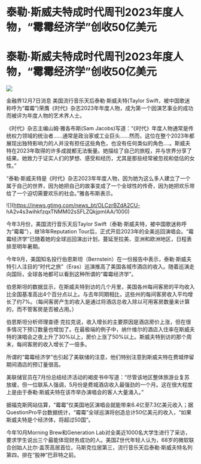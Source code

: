 # 泰勒·斯威夫特成时代周刊2023年度人物，“霉霉经济学”创收50亿美元

# 泰勒·斯威夫特成时代周刊2023年度人物，“霉霉经济学”创收50亿美元

![](https://inews.gtimg.com/news_bt/OsAsyjcEA_FA96nDL2dTZ6yRtqy0qhJC3ases08ae3WCQAA/1000)

金融界12月7日消息 美国流行音乐天后泰勒·斯威夫特(Taylor
Swift，被中国歌迷称呼为“霉霉”)荣膺《时代》杂志2023年年度人物，成为第一个因演艺事业的成功而被评为年度人物的艺术界人士。

《时代》杂志主编山姆·雅各布斯(Sam
Jacobs)写道：“《时代》年度人物通常是传统权力领域的统治者……通常是政治家或工业巨头……然而，这位在整个2023年都展现出独特影响力的人并没有担任这些角色，也没有任何类似的角色....。斯威夫特在2023年取得的许多成就都无法衡量。她描绘了自己的旅程，并与世界分享了结果。她致力于证实人们的梦想、感受和经历，尤其是那些经常被忽视和低估的女性。”

“泰勒·斯威夫特是《时代》杂志2023年年度人物，因为她为这么多人建立了一个属于自己的世界，因为她把自己的故事变成了一个全球性的传奇，因为她把欢乐带给了一个迫切需要欢乐的社会。”雅各布斯表示。

![](https://inews.gtimg.com/news_bt/OLCzrBZdA2CU-
hA2v4s3wihkfzqxTNMM02sSFLZQkjpmIAA/1000)

今年3月份，美国流行音乐天后Taylor Swift（泰勒·斯威夫特，被中国歌迷称呼为“霉霉”），继18年Reputation
Tour后，正式开启2023年的全美巡回演唱会。“霉霉经济学”已随着她的全球巡回演出计划，蔓延至拉美、亚洲和欧洲地区，日程表排至明年暑期。

今年9月，美国知名投行伯恩斯坦（Bernstein）在一份报告中表示，泰勒·斯威夫特引人注目的“时代之旅”（Eras）巡演推高了美国各城市酒店的收入。随着巡演走向国际，全球各地都可以看到这种所谓的“霉霉经济学”。

伯恩斯坦的数据显示，在斯威夫特到访的几个月里，美国各州每间客房的平均收入比全国基准高出4个百分点以上。与去年同期相比，这些州的每间客房收入平均增长了约7%。（每间客房产生的收入是通过将酒店总收入除以可用客房数量来计算的，而不管客房是否被占用。）

伯恩斯坦分析师理查德·克拉克说，收入增长的主要原因是酒店房价上涨，但在很多情况下预订数量也增加了。在最极端的例子中，纳什维尔的酒店入住率在斯威夫特的演唱会之夜上升了30%以上，房价上涨了50%以上。斯威夫特到访的那个周末，每间客房的收入增长了一倍多。

所谓的“霉霉经济学”也引起了美联储的注意，他们特别注意到斯威夫特在费城停留期间酒店的预订量很高。

美联储官员在7月份总结经济活动的褐皮书中写道：“尽管该地区整体旅游业复苏放缓，但一位联系人强调，5月份是费城酒店收入最强劲的一个月。这在很大程度上是由于泰勒·斯威夫特在该市举办演唱会的客人大量涌入。”

据福克斯网站估算，“霉霉”仅美国地区演唱会就能带来6.4亿至7.3亿美元收入；据QuestionPro平台数据统计，“霉霉”全球巡演将创造总计50亿美元的收入，“如果斯威夫特是个经济体，将超过50国”。

今年10月Morning Brew和Generation
Lab对全美近1000名大学生进行了采访，要求学生说出三个最能体现财务成功的人。美国Z世代年轻人认为，68岁的微软联合创始人比尔·盖茨高居首位，马斯克位居第三，流行音乐天后泰勒·斯威夫特名列第四，排在“股神”巴菲特之前。

